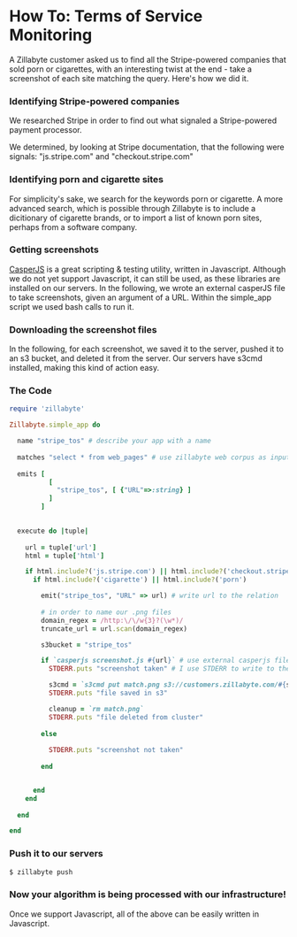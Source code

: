 # How To: Terms of Service Monitoring

A Zillabyte customer asked us to find all the Stripe-powered companies that sold porn or cigarettes, with an interesting twist at the end - take a screenshot of each site matching the query.  Here's how we did it.

### Identifying Stripe-powered companies

We researched Stripe in order to find out what signaled a Stripe-powered payment processor. 

We determined, by looking at Stripe documentation, that the following were signals: "js.stripe.com" and "checkout.stripe.com"

### Identifying porn and cigarette sites

For simplicity's sake, we search for the keywords porn or cigarette.  A more advanced search, which is possible through Zillabyte is to include a dicitionary of cigarette brands,  or to import a list of known porn sites, perhaps from a software company. 

### Getting screenshots

[CasperJS](casperjs.org) is a great scripting & testing utility, written in Javascript.  Although we do not yet support Javascript, it can still be used, as these libraries are installed on our servers.  In the following, we wrote an external casperJS file to take screenshots, given an argument of a URL.  Within the simple_app script we used bash calls to run it. 

### Downloading the screenshot files

In the following, for each screenshot, we saved it to the server, pushed it to an s3 bucket, and deleted it from the server.  Our servers have s3cmd installed, making this kind of action easy.



### The Code
```ruby
require 'zillabyte'

Zillabyte.simple_app do

  name "stripe_tos" # describe your app with a name
  
  matches "select * from web_pages" # use zillabyte web corpus as input 
  
  emits [ 
          [ 
            "stripe_tos", [ {"URL"=>:string} ]
          ]
        ]

  
  execute do |tuple|
    
    url = tuple['url']
    html = tuple['html']

    if html.include?('js.stripe.com') || html.include?('checkout.stripe.com')
      if html.include?('cigarette') || html.include?('porn')

        emit("stripe_tos", "URL" => url) # write url to the relation
            
        # in order to name our .png files
        domain_regex = /http:\/\/w{3}?(\w*)/
        truncate_url = url.scan(domain_regex)

        s3bucket = "stripe_tos"

        if `casperjs screenshot.js #{url}` # use external casperjs file to take screenshot
          STDERR.puts "screenshot taken" # I use STDERR to write to the logs.

          s3cmd = `s3cmd put match.png s3://customers.zillabyte.com/#{s3bucket}/#{Date.today.to_s}/#{truncate_url[0][0]}.png`
          STDERR.puts "file saved in s3"

          cleanup = `rm match.png`
          STDERR.puts "file deleted from cluster"
        
        else
          
          STDERR.puts "screenshot not taken"
        
        end


      end
    end
    
  end

end
```

### Push it to our servers

```bash
$ zillabyte push
```

### Now your algorithm is being processed with our infrastructure!

Once we support Javascript, all of the above can be easily written in Javascript. 